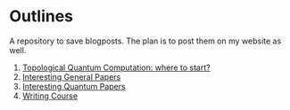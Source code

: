 # Outlines
A repository to save blogposts. The plan is to post them on my website as well. 
1. <a href="https://github.com/MobiusFatimah/QC/blob/master/TQC.md"> Topological Quantum Computation: where to start?</a>
2. <a href="https://github.com/MobiusFatimah/QC/blob/master/interesting_papers.md"> Interesting General Papers</a>
3. <a href="https://github.com/MobiusFatimah/QC/blob/master/interesting_quantum_papers.md"> Interesting Quantum Papers</a>
4. <a href="https://github.com/MobiusFatimah/QC/blob/master/writing_coursera.md"> Writing Course</a> 

